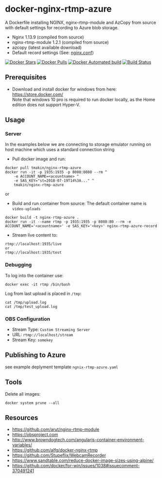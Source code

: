 # docker-nginx-rtmp-azure
A Dockerfile installing NGINX, nginx-rtmp-module and AzCopy from source with
default settings for recording to Azure blob storage.

* Nginx 1.13.9 (compiled from source)
* nginx-rtmp-module 1.2.1 (compiled from source)
* azcopy (latest available download)
* Default record settings (See: [nginx.conf](nginx.conf))

[![Docker Stars](https://img.shields.io/docker/stars/tmakin/nginx-rtmp-azure.svg)](https://hub.docker.com/r/tmakin/nginx-rtmp-azure/)
[![Docker Pulls](https://img.shields.io/docker/pulls/tmakin/nginx-rtmp-azure.svg)](https://hub.docker.com/r/tmakin/nginx-rtmp-azure/)
[![Docker Automated build](https://img.shields.io/docker/automated/tmakin/nginx-rtmp.svg)](https://hub.docker.com/r/tmakin/nginx-rtmp-azure/builds/)
[![Build Status](https://travis-ci.org/alfg/docker-nginx-rtmp.svg?branch=master)](https://travis-ci.org/tmakin/docker-nginx-rtmp-azure)

## Prerequisites
* Download and install docker for windows from here:
https://store.docker.com/  
Note that windows 10 pro is required to run docker locally, as the Home edition does not support Hyper-V.

## Usage

### Server

In the examples below we are connecting to storage emulator running on host machine which uses a standard connection string

* Pull docker image and run:
```
docker pull tmakin/nginx-rtmp-azure
docker run -it -p 1935:1935 -p 8080:8080 --rm ^
    -e ACCOUNT_NAME=<acountname> ^
    -e SAS_KEY="st=2018-07-19T14%3A..." ^ 
    tmakin/nginx-rtmp-azure
```
or 

* Build and run container from source:
The default container name is `video-uploads`
```
docker build -t nginx-rtmp-azure .
docker run -it --name rtmp -p 1935:1935 -p 8080:80 --rm -e ACCOUNT_NAME='<acountname>' -e SAS_KEY='<key>' nginx-rtmp-azure-record 
```

* Stream live content to:
```
rtmp://localhost:1935/live 
or
rtmp://localhost:1935/test 
```

### Debugging
To log into the container use:
```
docker exec -it rtmp /bin/bash
```

Log from last upload is placed in `/tmp`:
```
cat /tmp/upload.log
cat /tmp/test_upload.log
```

### OBS Configuration
* Stream Type: `Custom Streaming Server`
* URL: `rtmp://localhost/stream`
* Stream Key: `somekey`

## Publishing to Azure
see example deplyment template
`ngnix-rtmp-azure.yaml`

## Tools
Delete all images:
```
docker system prune --all
```

## Resources
* https://github.com/arut/nginx-rtmp-module
* https://obsproject.com
* http://www.browndogtech.com/angularjs-container-environment-variables/
* https://github.com/alfg/docker-nginx-rtmp  
* https://github.com/Stupeflix/WebcamRecorder
* https://www.sandtable.com/reduce-docker-image-sizes-using-alpine/
* https://github.com/docker/for-win/issues/1038#issuecomment-370491241
